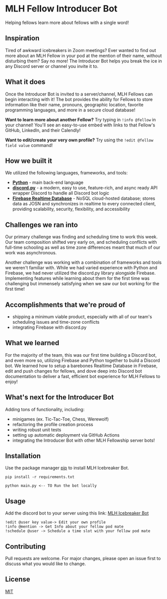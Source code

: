 # MLH Fellow Introducer Bot
Helping fellows learn more about fellows with a single word!

## Inspiration
Tired of awkward icebreakers in Zoom meetings? Ever wanted to find out more about an MLH Fellow in your pod at the mention of their name, without disturbing them? Say no more! The Introducer Bot helps you break the ice in any Discord server or channel you invite it to.

## What it does
Once the Introducer Bot is invited to a server/channel, MLH Fellows can begin interacting with it! The bot provides the ability for Fellows to store information like their name, pronouns, geographic location, favorite programming languages, and more in a secure cloud database!

**Want to learn more about another Fellow?** Try typing in `!info @fellow` in your channel! You'll see an easy-to-use embed with links to that Fellow's GitHub, LinkedIn, and their Calendly! 

**Want to edit/create your very own profile?** Try using the `!edit @fellow field value` command!

## How we built it
We utilized the following languages, frameworks, and tools:

- [**Python**](https://www.python.org/) - main back-end language
- [**discord.py**](https://discordpy.readthedocs.io/en/stable/) - a modern, easy to use, feature-rich, and async ready API wrapper Discord to handle all Discord bot logic
- [**Firebase Realtime Database**](https://firebase.google.com/docs/database) - NoSQL cloud-hosted database; stores data as JOSN and synchronizes in realtime to every connected client, providing scalability, security, flexibility, and accessibility

## Challenges we ran into

Our primary challenge was finding and scheduling time to work this week. Our team composition shifted very early on, and scheduling conflicts with full-time schooling as well as time zone differences meant that much of our work was asynchronous.

Another challenge was working with a combination of frameworks and tools we weren't familiar with. While we had varied experience with Python and Firebase, we had never utilized the discord.py library alongside Firebase. Implementing features while learning about them for the first time was challenging but immensely satisfying when we saw our bot working for the first time!

## Accomplishments that we're proud of

- shipping a minimum viable product, especially with all of our team's scheduling issues and time-zone conflicts
- integrating Firebase with discord.py

## What we learned

For the majority of the team, this was our first time building a Discord bot, and even more so, utilizing Firebase and Python together to build a Discord bot. We learned how to setup a barebones Realtime Database in Firebase, edit and push changes for fellows, and dove deep into Discord bot documentation to deliver a fast, efficient bot experience for MLH Fellows to enjoy!

## What's next for the Introducer Bot
Adding tons of functionality, including:

- minigames (ex. Tic-Tac-Toe, Chess, Werewolf)
- refactoring the profile creation process
- writing robust unit tests
- setting up automatic deployment via GitHub Actions
- integrating the Introducer Bot with other MLH Fellowship server bots!

## Installation

Use the package manager [pip](https://pip.pypa.io/en/stable/) to install MLH Icebreaker Bot.

```
pip install -r requirements.txt

python main.py <-- TO Run the bot locally
```

## Usage

Add the discord bot to your server using this link: [MLH Icebreaker Bot](https://discord.com/api/oauth2/authorize?client_id=890319728474750997&permissions=534723951680&scope=bot)

```
!edit @user key value-> Edit your own profile
!info @mention -> Get Info about your fellow pod mate
!schedule @user -> Schedule a time slot with your fellow pod mate
```

## Contributing
Pull requests are welcome. For major changes, please open an issue first to discuss what you would like to change.

## License
[MIT](https://choosealicense.com/licenses/mit/)

